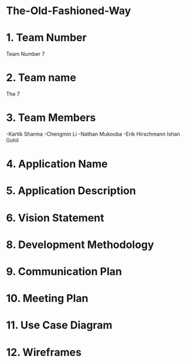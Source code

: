 # The-Old-Fashioned-Way
  
# 1. Team Number
  Team Number 7
# 2. Team name
  The 7
# 3. Team Members
  -Kartik Sharma
  -Chengmin Li
  -Nathan Mukooba
  -Erik Hirschmann
Ishan Gohil
# 4. Application Name

# 5. Application Description

# 6. Vision Statement

# 8. Development Methodology

# 9. Communication Plan

# 10. Meeting Plan

# 11. Use Case Diagram

# 12. Wireframes
